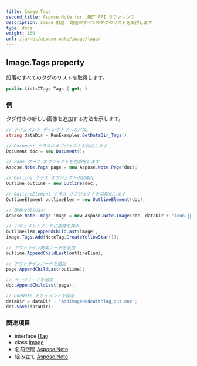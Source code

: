 ```yaml
---
title: Image.Tags
second_title: Aspose.Note for .NET API リファレンス
description: Image 財産. 段落のすべてのタグのリストを取得します
type: docs
weight: 160
url: /ja/net/aspose.note/image/tags/
---
```

## Image.Tags property

段落のすべてのタグのリストを取得します。

```csharp
public List<ITag> Tags { get; }
```

### 例

タグ付きの新しい画像を追加する方法を示します。

```csharp
// ドキュメント ディレクトリへのパス。
string dataDir = RunExamples.GetDataDir_Tags();

// Document クラスのオブジェクトを作成します
Document doc = new Document();

// Page クラス オブジェクトを初期化します
Aspose.Note.Page page = new Aspose.Note.Page(doc);

// Outline クラス オブジェクトの初期化
Outline outline = new Outline(doc);

// OutlineElement クラス オブジェクトを初期化します
OutlineElement outlineElem = new OutlineElement(doc);

// 画像を読み込む
Aspose.Note.Image image = new Aspose.Note.Image(doc, dataDir + "icon.jpg");

// ドキュメントノードに画像を挿入
outlineElem.AppendChildLast(image);
image.Tags.Add(NoteTag.CreateYellowStar());

// アウトライン要素ノードを追加
outline.AppendChildLast(outlineElem);

// アウトラインノードを追加
page.AppendChildLast(outline);

// ページノードを追加
doc.AppendChildLast(page);

// OneNote ドキュメントを保存
dataDir = dataDir + "AddImageNodeWithTag_out.one";
doc.Save(dataDir);
```

### 関連項目

* interface [ITag](../../itag/)
* class [Image](../)
* 名前空間 [Aspose.Note](../../image/)
* 組み立て [Aspose.Note](../../../)


